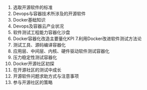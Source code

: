 1. 选取开源软件的标准
2. Devops与容器技术所涉及的开源软件
3. Docker基础知识
4. Devops及容器云产业状况
5. 软件测试工程能力容器化沙盘
6. Docker容器化改造主要量化KPI
7.利用Docker改进软件测试方法论
8. 测试工具、源码编译容器化
9. 应用层、中间层、内核、硬件驱动软件测试容器化
10. 压力稳定性测试容器化
11. Docker开源社区初探
12. 在开源社区的测试中成长
13. 开源软件问题求助方式与注意事项
14. 参与开源社区的策略
